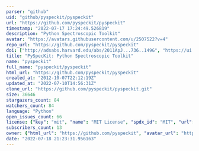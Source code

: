 ```yaml
---
parser: "github"
uid: "github/pyspeckit/pyspeckit"
url: "https://github.com/pyspeckit/pyspeckit"
timestamp: "2022-07-17 17:24:49.526819"
description: "Python Spectroscopic Toolkit"
avatar: "https://avatars.githubusercontent.com/u/2507522?v=4"
repo_url: "https://github.com/pyspeckit/pyspeckit"
doi: ["http://adsabs.harvard.edu/abs/2011ApJ...736..149G", "https://ui.adsabs.harvard.edu/abs/2011ascl.soft09001G/abstract"]
title: "PySpecKit: Python Spectroscopic Toolkit"
name: "pyspeckit"
full_name: "pyspeckit/pyspeckit"
html_url: "https://github.com/pyspeckit/pyspeckit"
created_at: "2012-10-07T22:12:19Z"
updated_at: "2022-07-10T14:56:31Z"
clone_url: "https://github.com/pyspeckit/pyspeckit.git"
size: 36646
stargazers_count: 84
watchers_count: 84
language: "Python"
open_issues_count: 66
license: {"key": "mit", "name": "MIT License", "spdx_id": "MIT", "url": "https://api.github.com/licenses/mit", "node_id": "MDc6TGljZW5zZTEz"}
subscribers_count: 13
owner: {"html_url": "https://github.com/pyspeckit", "avatar_url": "https://avatars.githubusercontent.com/u/2507522?v=4", "login": "pyspeckit", "type": "Organization"}
date: "2022-07-18 21:23:31.956163"
---
```

